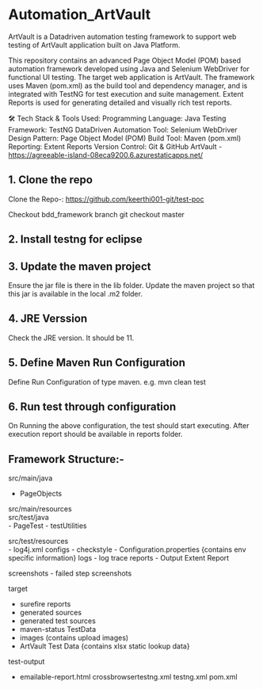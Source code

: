 # Automation_ArtVault

ArtVault is a Datadriven automation testing framework to support web testing of ArtVault application built on Java Platform.

This repository contains an advanced Page Object Model (POM) based automation framework developed using Java and Selenium WebDriver for functional UI testing. The target web application is ArtVault.
The framework uses Maven (pom.xml) as the build tool and dependency manager, and is integrated with TestNG for test execution and suite management. Extent Reports is used for generating detailed and visually rich test reports. 

🛠️ Tech Stack & Tools Used: Programming Language: Java
Testing Framework: TestNG  DataDriven
Automation Tool: Selenium WebDriver
Design Pattern: Page Object Model (POM)
Build Tool: Maven (pom.xml)
Reporting: Extent Reports
Version Control: Git & GitHub
ArtVault - https://agreeable-island-08eca9200.6.azurestaticapps.net/

## 1. Clone the repo

Clone the Repo-: https://github.com/keerthi001-git/test-poc

Checkout bdd_framework branch
git checkout master

## 2. Install testng for eclipse

## 3. Update the maven project

Ensure the jar file is there in the lib folder. Update the maven project so that this jar is available in the local .m2 folder.

## 4. JRE Verssion

Check the JRE version. It should be 11.

## 5. Define Maven Run Configuration

  Define Run Configuration of type maven. 
  e.g. mvn clean test 

## 6. Run test through configuration

On Running the above configuration, the test should start executing. After execution report should be available in reports folder.

## Framework Structure:-

src/main/java      
   - PageObjects   	    
      
src/main/resources  
src/test/java   
    - PageTest 
     - testUtilities 
 
src/test/resources     
      - log4j.xml
configs
      - checkstyle
       - Configuration.properties	{contains env specific information} 
logs
      - log trace
reports
      - Output Extent Report
     
screenshots
      - failed step screenshots
    
target      
 - surefire reports
 - generated sources
 - generated test sources
 - maven-status
TestData
 - images (contains upload images)	  
 - ArtVault Test Data	{contains xlsx static lookup data}   
	
test-output
 - emailable-report.html
crossbrowsertestng.xml
testng.xml
pom.xml
